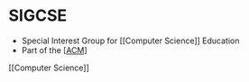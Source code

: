 # SIGCSE

- Special Interest Group for [[Computer Science]] Education
- Part of the [[ACM]]

[[Computer Science]]

[//begin]: # "Autogenerated link references for markdown compatibility"
[computer-science]: computer-science "Computer Science"
[acm]: acm "ACM"
[//end]: # "Autogenerated link references"